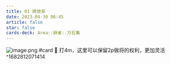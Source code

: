 ```yaml
---
title: 01 牌效率
date: 2023-04-30 06:45
article: false
star: false
cards-deck: Area::麻雀::万石集
---
```


![image.png](http://oss.naglfar28.com/naglfar28/202304300746898.png) #card
🌟
打4m，这里可以保留2p做将的权利，更加灵活
^1682812071414
